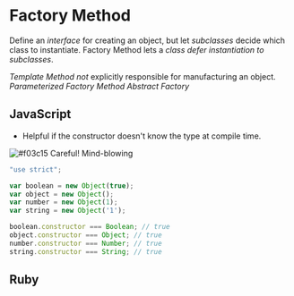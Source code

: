 # Factory Method

Define an _interface_ for creating an object, but let _subclasses_ decide which class to instantiate. Factory Method lets a _class defer instantiation to subclasses_.

*Template Method* _not_ explicitly responsible for manufacturing an object.
*Parameterized Factory Method*
*Abstract Factory*

## JavaScript

* Helpful if the constructor doesn't know the type at compile time.

![#f03c15](https://placehold.it/15/f03c15/000000?text=+) Careful! Mind-blowing

```JavaScript
"use strict";

var boolean = new Object(true);
var object = new Object();
var number = new Object(1);
var string = new Object('1');

boolean.constructor === Boolean; // true
object.constructor === Object; // true
number.constructor === Number; // true
string.constructor === String; // true
```

## Ruby
